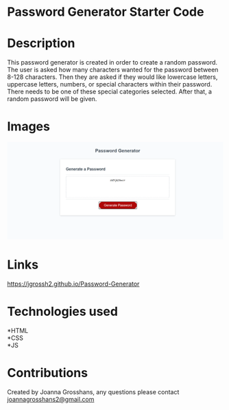 # Password Generator Starter Code

# Description

This password generator is created in order to create a random password. The user is asked how many characters wanted for the password between 8-128 characters. Then they are asked if they would like lowercase letters, uppercase letters, numbers, or special characters within their password. There needs to be one of these special categories selected. After that, a random password will be given.

# Images 
![Password Generator with a button to press to begin prompts.](./assets/images/Password-Generator.png) <br>





# Links
 https://jgrossh2.github.io/Password-Generator


# Technologies used
 *HTML <br>
 *CSS  <br>
 *JS

 # Contributions
 Created by Joanna Grosshans, any questions please contact <joannagrosshans2@gmail.com>